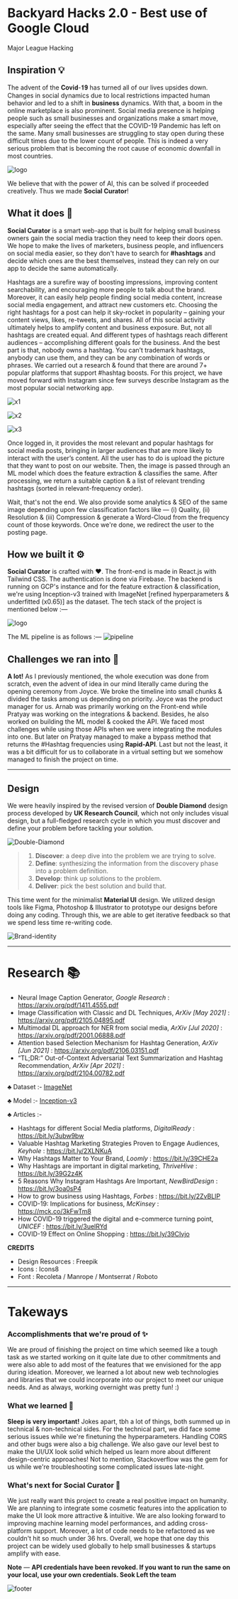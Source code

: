 # Backyard Hacks 2.0 - Best use of Google Cloud
Major League Hacking

## Inspiration 💡
The advent of the 𝐂𝐨𝐯𝐢𝐝-𝟏𝟗 has turned all of our lives upsides down. Changes in social dynamics due to local restrictions impacted human behavior and led to a shift in **business** dynamics. With that, a boom in the online marketplace is also prominent. Social media presence is helping people such as small businesses and organizations make a smart move, especially after seeing the effect that the COVID-19 Pandemic has left on the same. Many small businesses are struggling to stay open during these difficult times due to the lower count of people. This is indeed a very serious problem that is becoming the root cause of economic downfall in most countries.

![logo](https://ipfs.infura.io/ipfs/QmWoEdX6YyDoNzLXYsNu79odw8QnUnu6qMXqrkUhUT6gmr)

We believe that with the power of AI, this can be solved if proceeded creatively. Thus we made **Social Curator**! 


## What it does 🤔
**Social Curator** is a smart web-app that is built for helping small business owners gain the social media traction they need to keep their doors open. We hope to make the lives of marketers, business people, and influencers on social media easier, so they don't have to search for **#hashtags** and decide which ones are the best themselves, instead they can rely on our app to decide the same automatically.

Hashtags are a surefire way of boosting impressions, improving content searchability, and encouraging more people to talk about the brand. Moreover, it can easily help people finding social media content, increase social media engagement, and attract new customers etc. Choosing the right hashtags for a post can help it sky-rocket in popularity – gaining your content views, likes, re-tweets, and shares. All of this social activity ultimately helps to amplify content and business exposure. But, not all hashtags are created equal. And different types of hashtags reach different audiences – accomplishing different goals for the business. And the best part is that, nobody owns a hashtag. You can’t trademark hashtags, anybody can use them, and they can be any combination of words or phrases. We carried out a research & found that there are around 7+ popular platforms that support #hashtag boosts. For this project, we have moved forward with Instagram since few surveys describe Instagram as the most popular social networking app.

![x1](https://ipfs.infura.io/ipfs/QmSEE2iHESQD5E6Tu9j4WHGyNTgrY5Ka3gWaWbFETSNrEi)

![x2](https://ipfs.infura.io/ipfs/QmZC1rZci4uZguxiPe4cjoyFWrKNm7ApgB9W5KKagYrnvA)

![x3](https://ipfs.infura.io/ipfs/QmULTpJsyJywQMMgmfMQGAWSfQrLYVbuARWSYDzPeG5nfd)

Once logged in, it provides the most relevant and popular hashtags for social media posts, bringing in larger audiences that are more likely to interact with the user’s content. All the user has to do is upload the picture that they want to post on our website. Then, the image is passed through an ML model which does the feature extraction & classifies the same. After processing, we return a suitable caption & a list of relevant trending hashtags (sorted in relevant-frequency order).

Wait, that's not the end. We also provide some analytics & SEO of the same image depending upon few classification factors like — (i) Quality, (ii) Resolution & (iii) Compression & generate a Word-Cloud from the frequency count of those keywords. Once we're done, we redirect the user to the posting page.


## How we built it ⚙️
**Social Curator** is crafted with ❤️. The front-end is made in React.js with Tailwind CSS. The authentication is done via Firebase. The backend is running on GCP's instance and for the feature extraction & classification, we're using Inception-v3 trained with ImageNet [refined hyperparameters & underfitted (x0.65)] as the dataset. The tech stack of the project is mentioned below :—

![logo](https://ipfs.infura.io/ipfs/QmecLLsGbUhvUWnP5SA1m58kVcK8wrZZfsrJsSxm9k1yHz)

The ML pipeline is as follows :—
![pipeline](https://ipfs.infura.io/ipfs/QmVyNT3PfmrBUKbMd1Bq7K6keVqqSxriQ5zupRA24JEnbe)


## Challenges we ran into 😤
**A lot!** As I previously mentioned, the whole execution was done from scratch, even the advent of idea in our mind literally came during the opening ceremony from Joyce. We broke the timeline into small chunks & divided the tasks among us depending on priority. Joyce was the product manager for us. Arnab was primarily working on the Front-end while Pratyay was working on the integrations & backend. Besides, he also worked on building the ML model & cooked the API. We faced most challenges while using those APIs when we were integrating the modules into one. But later on Pratyay managed to make a bypass method that returns the #Hashtag frequencies using **Rapid-API**. Last but not the least, it was a bit difficult for us to collaborate in a virtual setting but we somehow managed to finish the project on time.

---
## Design

We were heavily inspired by the revised version of **Double Diamond** design process developed by **UK Research Council**, which not only includes visual design, but a full-fledged research cycle in which you must discover and define your problem before tackling your solution.

![Double-Diamond](https://ipfs.infura.io/ipfs/Qmdy6iR3qoSRzrQrtRScVAdSmw9ECbmAXqE3mxMsU3AKNe)

> 1. **Discover**: a deep dive into the problem we are trying to solve.
> 2. **Define**: synthesizing the information from the discovery phase into a problem definition.
> 3. **Develop**: think up solutions to the problem.
> 4. **Deliver**: pick the best solution and build that.

This time went for the minimalist **Material UI** design. We utilized design tools like Figma,  Photoshop & Illustrator to prototype our designs before doing any coding. Through this, we are able to get iterative feedback so that we spend less time re-writing code.

![Brand-identity](https://ipfs.infura.io/ipfs/QmT3vyZYY2Aw6pX4o6hfCzzmW9Aw9RJ4udjfQmRZGCC2ee)

---
# Research 📚

- Neural Image Caption Generator, *Google Research* : https://arxiv.org/pdf/1411.4555.pdf
- Image Classification with Classic and DL Techniques, *ArXiv [May 2021]* : https://arxiv.org/pdf/2105.04895.pdf
- Multimodal DL approach for NER from social media, *ArXiv [Jul 2020]* : https://arxiv.org/pdf/2001.06888.pdf
- Attention based Selection Mechanism for Hashtag Generation, *ArXiv [Jun 2021]* : https://arxiv.org/pdf/2106.03151.pdf
- “TL;DR:” Out-of-Context Adversarial Text Summarization and Hashtag Recommendation, *ArXiv [Apr 2021]* : https://arxiv.org/pdf/2104.00782.pdf


♣ Dataset :- [ImageNet](https://www.image-net.org) 

♣ Model :- [Inception-v3](https://keras.io/api/applications/inceptionv3)

♣ Articles :-
- Hashtags for different Social Media platforms, *DigitalReady* : https://bit.ly/3ubw9bw
- Valuable Hashtag Marketing Strategies Proven to Engage Audiences, *Keyhole* : https://bit.ly/2XLNKuA
- Why Hashtags Matter to Your Brand, *Loomly* : https://bit.ly/39CHE2a
- Why Hashtags are important in digital marketing, *ThriveHive* : https://bit.ly/39G2z4K 
- 5 Reasons Why Instagram Hashtags Are Important, *NewBirdDesign* : https://bit.ly/3oa0sP4
- How to grow business using Hashtags, *Forbes* : https://bit.ly/2ZvBLlP
- COVID-19: Implications for business, *McKinsey* : https://mck.co/3kFwTm8
- How COVID-19 triggered the digital and e-commerce turning point, *UNICEF* : https://bit.ly/3uelRYd
- COVID-19 Effect on Online Shopping : https://bit.ly/39CIvjo

**CREDITS**
- Design Resources : Freepik
- Icons : Icons8
- Font : Recoleta / Manrope / Montserrat / Roboto

---
# Takeways
### Accomplishments that we're proud of ✨
We are proud of finishing the project on time which seemed like a tough task as we started working on it quite late due to other commitments and were also able to add most of the features that we envisioned for the app during ideation. Moreover, we learned a lot about new web technologies and libraries that we could incorporate into our project to meet our unique needs. And as always, working overnight was pretty fun! :)

### What we learned 🙌
**Sleep is very important!** Jokes apart, tbh a lot of things, both summed up in technical & non-technical sides. For the technical part, we did face some serious issues while we're finetuning the hyperparameters. Handling CORS and other bugs were also a big challenge. We also gave our level best to make the UI/UX look solid which helped us learn more about different design-centric approaches! Not to mention, Stackoverflow was the gem for us while we're troubleshooting some complicated issues late-night.

### What's next for Social Curator 🚀
We just really want this project to create a real positive impact on humanity. We are planning to integrate some cosmetic features into the application to make the UI look more attractive & intuitive. We are also looking forward to improving machine learning model performances, and adding cross-platform support. Moreover, a lot of code needs to be refactored as we couldn't hit so much under 36 hrs. Overall, we hope that one day this project can be widely used globally to help small businesses & startups amplify with ease.

**Note** — **API credentials have been revoked. If you want to run the same on your local, use your own credentials. Seok Left the team**

![footer](https://ipfs.infura.io/ipfs/QmRFfhA2i7yXTGfmBaQNpPh1GcezMFLhbTTMk2q813nLzj)
